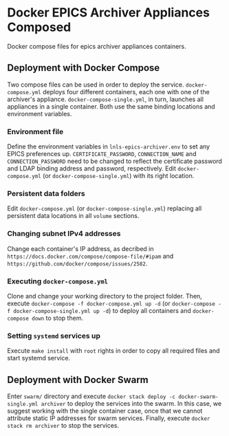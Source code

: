 # Docker EPICS Archiver Appliances Composed

Docker compose files for epics archiver appliances containers.

## Deployment with Docker Compose

Two compose files can be used in order to deploy the service. `docker-compose.yml` deploys four different containers, each one with one of the archiver's appliance. `docker-compose-single.yml`, in turn, launches all appliances in a single container. Both use the same binding locations and environment variables.

### Environment file

Define the environment variables in `lnls-epics-archiver.env` to set any EPICS preferences up. `CERTIFICATE_PASSWORD`, `CONNECTION_NAME` and `CONNECTION_PASSWORD` need to be changed to reflect the 
certificate password and LDAP binding address and password, respectively. Edit `docker-compose.yml` (or `docker-compose-single.yml`) with its right location.

### Persistent data folders

Edit `docker-compose.yml` (or `docker-compose-single.yml`) replacing all persistent data locations in all `volume` sections.

### Changing subnet IPv4 addresses

Change each container's IP address, as decribed in `https://docs.docker.com/compose/compose-file/#ipam` and `https://github.com/docker/compose/issues/2582`.

### Executing `docker-compose.yml`

Clone and change your working directory to the project folder. Then, execute `docker-compose -f docker-compose.yml up -d` (or `docker-compose -f docker-compose-single.yml up -d`) to deploy all containers and `docker-compose down` to stop them. 

### Setting `systemd` services up

Execute `make install` with `root` rights in order to copy all required files and start systemd service.

## Deployment with Docker Swarm

Enter `swarm/` directory and execute `docker stack deploy -c docker-swarm-single.yml archiver` to deploy the services into the swarm. In this case, we suggest working with the single container case, once that we cannot attribute static IP addresses for swarm services. Finally, execute `docker stack rm archiver` to stop the services.
